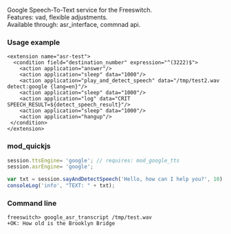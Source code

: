 <p>
  Google Speech-To-Text service for the Freeswitch. <br>
  Features: vad, flexible adjustments. <br>
  Available through: asr_interface, commnad api. <br>
</p>

### Usage example
```
<extension name="asr-test">
  <condition field="destination_number" expression="^(3222)$">
    <action application="answer"/>
    <action application="sleep" data="1000"/>
    <action application="play_and_detect_speech" data="/tmp/test2.wav detect:google {lang=en}"/>
    <action application="sleep" data="1000"/>
    <action application="log" data="CRIT SPEECH_RESULT=${detect_speech_result}"/>
    <action application="sleep" data="1000"/>
    <action application="hangup"/>
 </condition>
</extension>
```

### mod_quickjs
```javascript
session.ttsEngine= 'google'; // requires: mod_google_tts
session.asrEngine= 'google';

var txt = session.sayAndDetectSpeech('Hello, how can I help you?', 10);
consoleLog('info', "TEXT: " + txt);
```

### Command line
```
freeswitch> google_asr_transcript /tmp/test.wav
+OK: How old is the Brooklyn Bridge
```

